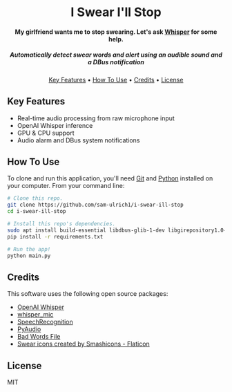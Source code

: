 <h1 align="center">
  <br>
  I Swear I'll Stop
  <br>
</h1>

<h4 align="center">My girlfriend wants me to stop swearing. Let's ask <a href="https://github.com/openai/whisper" target="_blank">Whisper</a> for some help.</h4>
<h5 align="center">Automatically detect swear words and alert using an audible sound and a DBus notification</h5>

<p align="center">
  <a href="#key-features">Key Features</a> •
  <a href="#how-to-use">How To Use</a> •
  <a href="#credits">Credits</a> •
  <a href="#license">License</a>
</p>

## Key Features

* Real-time audio processing from raw microphone input
* OpenAI Whisper inference
* GPU & CPU support
* Audio alarm and DBus system notifications

## How To Use

To clone and run this application, you'll need [Git](https://git-scm.com) and [Python](https://www.python.org/) installed on your computer. From your command line:

```bash
# Clone this repo.
git clone https://github.com/sam-ulrich1/i-swear-ill-stop
cd i-swear-ill-stop

# Install this repo's dependencies.
sudo apt install build-essential libdbus-glib-1-dev libgirepository1.0-dev ffmpeg portaudio19-dev
pip install -r requirements.txt

# Run the app!
python main.py
```

## Credits

This software uses the following open source packages:

- [OpenAI Whisper](https://github.com/openai/whisper)
- [whisper_mic](https://github.com/mallorbc/whisper_mic)
- [SpeechRecognition](https://github.com/Uberi/speech_recognition)
- [PyAudio](https://people.csail.mit.edu/hubert/pyaudio)
- [Bad Words File](https://github.com/LDNOOBW/List-of-Dirty-Naughty-Obscene-and-Otherwise-Bad-Words/blob/master/en)
- <a href="https://www.flaticon.com/free-icons/swear" title="swear icons">Swear icons created by Smashicons - Flaticon</a>

## License

MIT

